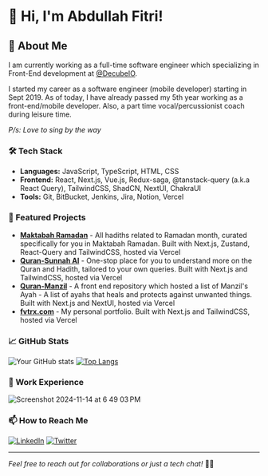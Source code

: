 # 👋 Hi, I'm Abdullah Fitri!

## 🚀 About Me
I am currently working as a full-time software engineer which specializing in Front-End development at [@DecubeIO](https://github.com/DecubeIO).

I started my career as a software engineer (mobile developer) starting in Sept 2019. As of today, I have already passed my 5th year working as a front-end/mobile developer. Also, a part time vocal/percussionist coach during leisure time.

_P/s: Love to sing by the way_

### 🛠️ Tech Stack
- **Languages:** JavaScript, TypeScript, HTML, CSS
- **Frontend:** React, Next.js, Vue.js, Redux-saga, @tanstack-query (a.k.a React Query), TailwindCSS, ShadCN, NextUI, ChakraUI
- **Tools:** Git, BitBucket, Jenkins, Jira, Notion, Vercel

### 🌟 Featured Projects
- **[Maktabah Ramadan](https://www.maktabah-ramadan.com/)** - All hadiths related to Ramadan month, curated specifically for you in Maktabah Ramadan. Built with Next.js, Zustand, React-Query and TailwindCSS, hosted via Vercel
- **[Quran-Sunnah AI](https://www.quran-sunnah-ai.com/)** - One-stop place for you to understand more on the Quran and Hadith, tailored to your own queries. Built with Next.js and TailwindCSS, hosted via Vercel
- **[Quran-Manzil](https://www.quran-manzil.com/)** - A front end repository which hosted a list of Manzil's Ayah - A list of ayahs that heals and protects against unwanted things. Built with Next.js and NextUI, hosted via Vercel
- **[fvtrx.com](https://fvtrx.com)** - My personal portfolio. Built with Next.js and TailwindCSS, hosted via Vercel

### 📈 GitHub Stats
![Your GitHub stats](https://github-readme-stats.vercel.app/api?username=fvtrx&show_icons=true&theme=radical)  [![Top Langs](https://github-readme-stats.vercel.app/api/top-langs/?username=fvtrx&layout=compact&theme=vision-friendly-dark)](https://github.com/anuraghazra/github-readme-stats)

### 💼 Work Experience
![Screenshot 2024-11-14 at 6 49 03 PM](https://github.com/user-attachments/assets/dd0d889c-3e77-4cea-b84a-3d3e5420b79c)

### 📫 How to Reach Me
[![LinkedIn](https://img.shields.io/badge/LinkedIn-0077B5?style=for-the-badge&logo=linkedin&logoColor=white)](https://www.linkedin.com/in/abdullah-fitri-che-wan-a39323165/)
[![Twitter](https://img.shields.io/badge/Twitter-1DA1F2?style=for-the-badge&logo=twitter&logoColor=white)](https://x.com/fvtrx)


---
*Feel free to reach out for collaborations or just a tech chat!* 👨‍💻

